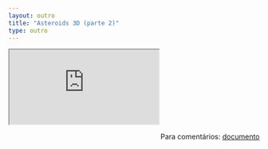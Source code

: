 ```yaml
---
layout: outro
title: "Asteroids 3D (parte 2)"
type: outro
---
```


<iframe src="https://docs.google.com/document/d/e/2PACX-1vRTK-5F7v0Ftr6XaHBCds8J-O-H2duicIP4c0A_VwzKSg0MkprmnWtFN_-Jf6Kv2BUkhcBe3h0tIySH/pub?embedded=true"></iframe>

<span style="float:right">Para comentários: [documento](https://docs.google.com/document/d/1ThP74qURDrpMAskjTa-NHxnTaVip3KVuLVNKXmW6hdg/edit?usp=sharing)</span>
